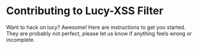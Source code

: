 # Contributing to Lucy-XSS Filter

Want to hack on lucy? Awesome! Here are instructions to get you
started. They are probably not perfect, please let us know if anything
feels wrong or incomplete.